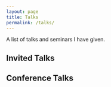 ```yaml
---
layout: page
title: Talks
permalink: /talks/
---
```


A list of talks and seminars I have given.

## Invited Talks

## Conference Talks

